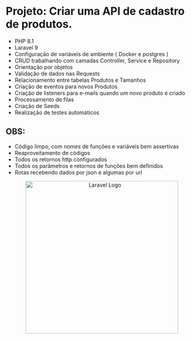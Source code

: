# Projeto: Criar uma API de cadastro de produtos.

- PHP 8.1
- Laravel 9
- Configuração de variáveis de ambiente ( Docker e postgres )
- CRUD trabalhando com camadas Controller, Service e Repository
- Orientação por objetos
- Validação de dados nas Requests
- Relacionamento entre tabelas Produtos e Tamanhos
- Criação de eventos para novos Produtos
- Criação de listeners para e-mails quando um novo produto é criado
- Processamento de filas
- Criação de Seeds
- Realização de testes automáticos

## OBS:

- Código limpo, com nomes de funções e variáveis bem assertivas
- Reaproveitamento de códigos
- Todos os retornos http configurados
- Todos os parâmetros e retornos de funções bem definidos
- Rotas recebendo dados por json e algumas por url

<p align="center"><a href="https://laravel.com" target="_blank"><img src="https://raw.githubusercontent.com/laravel/art/master/logo-lockup/5%20SVG/2%20CMYK/1%20Full%20Color/laravel-logolockup-cmyk-red.svg" width="400" alt="Laravel Logo"></a></p>
